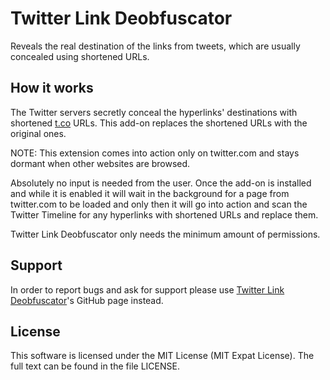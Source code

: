 # Twitter Link Deobfuscator

Reveals the real destination of the links from tweets, which are usually concealed using shortened URLs.

## How it works
The Twitter servers secretly conceal the hyperlinks' destinations with shortened [t.co](https://t.co "https://t.co") URLs. This add-on replaces the shortened URLs with the original ones.

NOTE: This extension comes into action only on twitter.com and stays dormant when other websites are browsed.

Absolutely no input is needed from the user. Once the add-on is installed and while it is enabled it will wait in the background for a page from twitter.com to be loaded and only then it will go into action and scan the Twitter Timeline for any hyperlinks with shortened URLs and replace them.

Twitter Link Deobfuscator only needs the minimum amount of permissions.

## Support
In order to report bugs and ask for support please use [Twitter Link Deobfuscator](https://github.com/theAlinP/twitter-link-deobfuscator "Twitter Link Deobfuscator")'s GitHub page instead.

## License
This software is licensed under the MIT License (MIT Expat License). The full text can be found in the file LICENSE.
